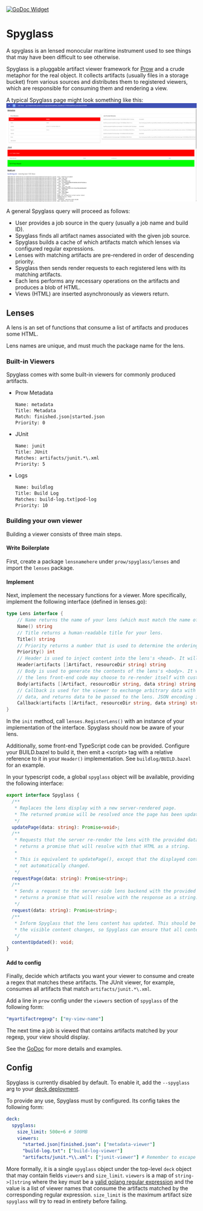 [![GoDoc Widget]][GoDoc]

# Spyglass
A spyglass is an lensed monocular maritime instrument used to see things that may have been
difficult to see otherwise.

Spyglass is a pluggable artifact viewer framework for [Prow](..) and a crude
metaphor for the real object. It collects artifacts (usually files in a storage
bucket) from various sources and distributes them to registered viewers, which
are responsible for consuming them and rendering a view.

A typical Spyglass page might look something like this:
![I'm not a graphic designer I just make the backend](spyglass-example.png)

A general Spyglass query will proceed as follows:
- User provides a job source in the query (usually a job name and build ID).
- Spyglass finds all artifact names associated with the given job source.
- Spyglass builds a cache of which artifacts match which lenses via
  configured regular expressions.
- Lenses with matching artifacts are pre-rendered in order of descending
  priority.
- Spyglass then sends render requests to each registered lens with its
  matching artifacts.
- Each lens performs any necessary operations on the artifacts and produces
  a blob of HTML.
- Views (HTML) are inserted asynchronously as viewers return.


## Lenses
A lens is an set of functions that consume a list of artifacts and produces some
HTML.

Lens names are unique, and must much the package name for the lens.


### Built-in Viewers
Spyglass comes with some built-in viewers for commonly produced artifacts.

- Prow Metadata
  ```
  Name: metadata
  Title: Metadata
  Match: finished.json|started.json
  Priority: 0
  ```
- JUnit
  ```
  Name: junit
  Title: JUnit
  Matches: artifacts/junit.*\.xml
  Priority: 5
  ```
- Logs
  ```
  Name: buildlog
  Title: Build Log
  Matches: build-log.txt|pod-log
  Priority: 10
  ```

### Building your own viewer
Building a viewer consists of three main steps.

#### Write Boilerplate
First, create a package `lensnamehere` under `prow/spyglass/lenses` and
import the `lenses` package.

#### Implement
Next, implement the necessary functions for a viewer. More specifically,
implement the following interface (defined in lenses.go):
```go
type Lens interface {
    // Name returns the name of your lens (which must match the name of the directory it lives in)
	Name() string
	// Title returns a human-readable title for your lens.
	Title() string
	// Priority returns a number that is used to determine the ordering of your lens (lower is more important)
	Priority() int
	// Header is used to inject content into the lens's <head>. It will only ever be called once per load.
	Header(artifacts []Artifact, resourceDir string) string
	// Body is used to generate the contents of the lens's <body>. It will initially be called with empty data, but
	// the lens front-end code may choose to re-render itself with custom data.
	Body(artifacts []Artifact, resourceDir string, data string) string
	// Callback is used for the viewer to exchange arbitrary data with the frontend. It is called with lens-specified
	// data, and returns data to be passed to the lens. JSON encoding is recommended in both directions.
	Callback(artifacts []Artifact, resourceDir string, data string) string
}
```

In the `init` method, call `lenses.RegisterLens()` with an instance of your implementation of the interface.
Spyglass should now be aware of your lens.

Additionally, some front-end TypeScript code can be provided. Configure your BUILD.bazel to build it, then emit a
\<script> tag with a relative reference to it in your `Header()` implementation. See `buildlog/BUILD.bazel` for an
example.

In your typescript code, a global `spyglass` object will be available, providing the following interface:

```ts
export interface Spyglass {
  /**
   * Replaces the lens display with a new server-rendered page.
   * The returned promise will be resolved once the page has been updated.
   */
  updatePage(data: string): Promise<void>;
  /**
   * Requests that the server re-render the lens with the provided data, and
   * returns a promise that will resolve with that HTML as a string.
   *
   * This is equivalent to updatePage(), except that the displayed content is
   * not automatically changed.
   */
  requestPage(data: string): Promise<string>;
  /**
   * Sends a request to the server-side lens backend with the provided data, and
   * returns a promise that will resolve with the response as a string.
   */
  request(data: string): Promise<string>;
  /**
   * Inform Spyglass that the lens content has updated. This should be called whenever
   * the visible content changes, so Spyglass can ensure that all content is visible.
   */
  contentUpdated(): void;
}
```

#### Add to config
Finally, decide which artifacts you want your viewer to consume and create a regex that
matches these artifacts. The JUnit viewer, for example, consumes all
artifacts that match `artifacts/junit.*\.xml`.

Add a line in `prow` config under the `viewers` section of `spyglass` of the following form:
```yaml
"myartifactregexp": ["my-view-name"]
```

The next time a job is viewed that contains artifacts matched by your regexp,
your view should display.

See the [GoDoc](https://godoc.org/k8s.io/test-infra/prow/spyglass/lenses) for
more details and examples.

## Config

Spyglass is currently disabled by default. To enable it, add the `--spyglass` arg to your
[deck deployment](https://github.com/kubernetes/test-infra/blob/e9e544733854d54403aa1dfd84ca009fd9b942f0/prow/cluster/starter.yaml#L236).

To provide any use, Spyglass must by configured. Its config takes the following form:
```yaml
deck:
  spyglass:
    size_limit: 500e+6 # 500MB
    viewers:
      "started.json|finished.json": ["metadata-viewer"]
      "build-log.txt": ["build-log-viewer"]
      "artifacts/junit.*\\.xml": ["junit-viewer"] # Remember to escape your '\' in yaml strings!
```

More formally, it is a single `spyglass` object under the top-level `deck`
object that may contain fields `viewers` and `size_limit`. `viewers` is a map of `string->[]string`
where the key must be a [valid golang regular
expression](https://github.com/google/re2/wiki/Syntax) and the value is a list
of viewer names that consume the artifacts matched by the corresponding regular
expression. `size_limit` is the maximum artifact size `spyglass` will try to
read in entirety before failing.


[GoDoc]: https://godoc.org/k8s.io/test-infra/prow/spyglass
[GoDoc Widget]: https://godoc.org/k8s.io/kubernetes?status.svg
